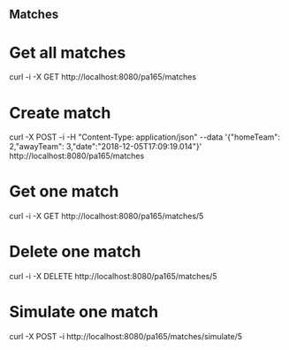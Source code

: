 ## Matches

# Get all matches
curl -i -X GET http://localhost:8080/pa165/matches

# Create match
curl -X POST -i -H "Content-Type: application/json" --data '{"homeTeam": 2,"awayTeam": 3,"date":"2018-12-05T17:09:19.014"}' http://localhost:8080/pa165/matches

# Get one match
curl -i -X GET http://localhost:8080/pa165/matches/5

# Delete one match
curl -i -X DELETE http://localhost:8080/pa165/matches/5

# Simulate one match
curl -X POST -i http://localhost:8080/pa165/matches/simulate/5